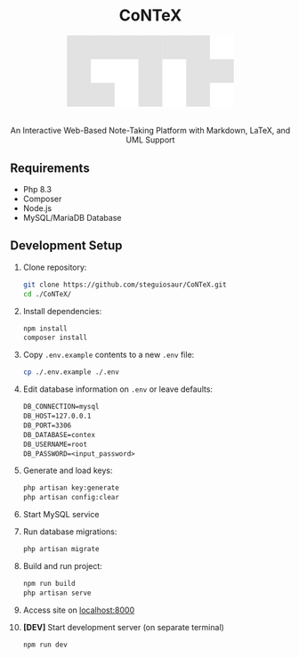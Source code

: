 <h1 align="center">CoNTeX</h1>

<div align="center">
  <img width="300" height="auto" src="./public/images/ctx-light.png" alt="Logo">
</div>

</br>

<p align="center">
    An Interactive Web-Based Note-Taking Platform with Markdown, LaTeX, and UML Support
</p>

## Requirements

- Php 8.3
- Composer
- Node.js
- MySQL/MariaDB Database

## Development Setup

1. Clone repository:

    ```sh
    git clone https://github.com/steguiosaur/CoNTeX.git
    cd ./CoNTeX/
    ```

2. Install dependencies:

    ```sh
    npm install
    composer install
    ```

3. Copy `.env.example` contents to a new `.env` file:

    ```sh
    cp ./.env.example ./.env
    ```

4. Edit database information on `.env` or leave defaults:

    ```txt
    DB_CONNECTION=mysql
    DB_HOST=127.0.0.1
    DB_PORT=3306
    DB_DATABASE=contex
    DB_USERNAME=root
    DB_PASSWORD=<input_password>
    ```

5. Generate and load keys:

    ```sh
    php artisan key:generate
    php artisan config:clear
    ```

6. Start MySQL service

7. Run database migrations:

    ```sh
    php artisan migrate
    ```

8. Build and run project:

    ```sh
    npm run build
    php artisan serve
    ```

9. Access site on [localhost:8000](localhost:8000)

10. **[DEV]** Start development server (on separate terminal)

    ```sh
    npm run dev
    ```
